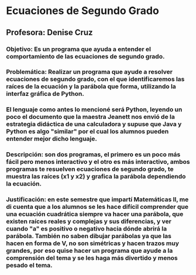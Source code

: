 # Ecuaciones de Segundo Grado

## Profesora: Denise Cruz

### Objetivo: Es un programa que ayuda a entender el comportamiento de las ecuaciones de segundo grado.
### Problemática: Realizar un programa que ayude a resolver ecuaciones de segundo grado, con el que identificaremos las raíces de la ecuación y la parábola que forma, utilizando la interfaz gráfica de Python.
### El lenguaje como antes lo mencioné será Python, leyendo un poco el documento que la maestra Jeanett nos envió de la estrategia didáctica de una calculadora y supuse que Java y Python es algo "similar" por el cual los alumnos pueden entender mejor dicho lenguaje.
### Descripción: son dos programas, el primero es un poco más fácil pero menos interactivo y el otro es más interactivo, ambos programas te resuelven ecuaciones de segundo grado, te muestra las raíces (x1 y x2) y grafica la parábola dependiendo la ecuación.
### Justificación: en este semestre que impartí Matemáticas ll, me di cuenta que a los alumnos se les hace difícil comprender que una ecuación cuadrática siempre va hacer una parábola, que existen raíces reales y complejas y sus diferencias, y ver cuando "a" es positivo o negativo hacia dónde abrirá la parábola. También no saben dibujar parábolas ya que las hacen en forma de V, no son simétricas y hacen trazos muy grandes, por eso quise hacer un programa que ayude a la comprensión del tema y se les haga más divertido y menos pesado el tema.
